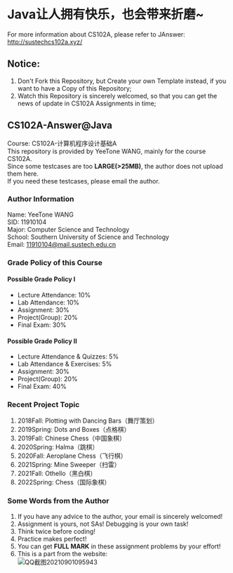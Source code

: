 # Java让人拥有快乐，也会带来折磨~
For more information about CS102A, please refer to JAnswer: http://sustechcs102a.xyz/             

## Notice:
1. Don't Fork this Repository, but Create your own Template instead, if you want to have a Copy of this Repository;      
2. Watch this Repository is sincerely welcomed, so that you can get the news of update in CS102A Assignments in time;     

## CS102A-Answer@Java
Course: CS102A-计算机程序设计基础A  
This repository is provided by YeeTone WANG, mainly for the course CS102A.  
Since some testcases are too **LARGE(>25MB)**, the author does not upload them here.  
If you need these testcases, please email the author.

### Author Information
Name: YeeTone WANG  
SID: 11910104  
Major: Computer Science and Technology  
School: Southern University of Science and Technology  
Email: 11910104@mail.sustech.edu.cn  

### Grade Policy of this Course  
#### Possible Grade Policy I
- Lecture Attendance: 10%   
- Lab Attendance: 10%   
- Assignment: 30%  
- Project(Group): 20%  
- Final Exam: 30%  

#### Possible Grade Policy II
- Lecture Attendance & Quizzes: 5%
- Lab Attendance & Exercises: 5%
- Assignment: 30%
- Project(Group): 20%
- Final Exam: 40%

### Recent Project Topic
1. 2018Fall: Plotting with Dancing Bars（舞厅策划）     
2. 2019Spring: Dots and Boxes（点格棋）     
3. 2019Fall: Chinese Chess（中国象棋）       
4. 2020Spring: Halma（跳棋）      
5. 2020Fall: Aeroplane Chess（飞行棋）     
6. 2021Spring: Mine Sweeper（扫雷）     
7. 2021Fall: Othello（黑白棋）        
8. 2022Spring: Chess（国际象棋）

### Some Words from the Author
1. If you have any advice to the author, your email is sincerely welcomed!  
2. Assignment is yours, not SAs! Debugging is your own task!  
3. Think twice before coding!  
4. Practice makes perfect!
5. You can get **FULL MARK** in these assignment problems by your effort!
6. This is a part from the website:     
![QQ截图20210901095943](https://user-images.githubusercontent.com/64548919/131599429-503b0afa-c85a-4f90-9d36-f87d05e82a06.jpg)

